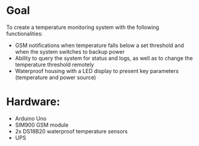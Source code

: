 # Goal
To create a temperature monitoring system with the following functionalities:
* GSM notifications when temperature falls below a set threshold and when the system switches to backup power
* Ability to query the system for status and logs, as well as to change the temperature threshold remotely
* Waterproof housing with a LED display to present key parameters (temperature and power source)

# Hardware:
* Arduino Uno
* SIM900 GSM module
* 2x DS18B20 waterproof temperature sensors
* UPS

